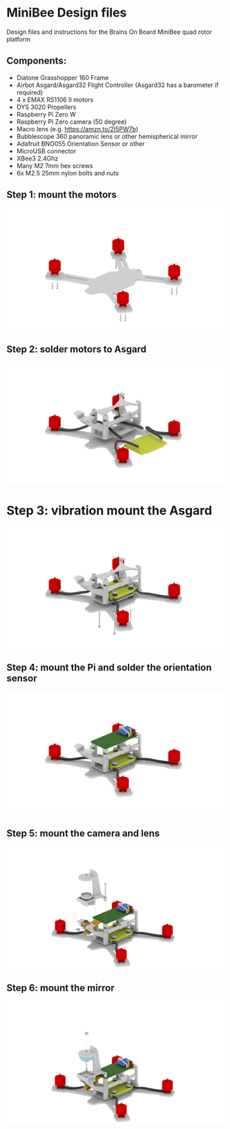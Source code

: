 # MiniBee Design files
Design files and instructions for the Brains On Board MiniBee quad rotor platform

## Components:
- Diatone Grasshopper 160 Frame
- Airbot Asgard/Asgard32 Flight Controller (Asgard32 has a barometer if required)
- 4 x EMAX RS1106 II motors
- DYS 3020 Propellers
- Raspberry Pi Zero W
- Raspberry Pi Zero camera (50 degree)
- Macro lens (e.g. https://amzn.to/2I5PW7b)
- Bubblescope 360 panoramic lens or other hemispherical mirror
- Adafruit BNO055 Orientation Sensor or other
- MicroUSB connector
- XBee3 2.4Ghz
- Many M2 7mm hex screws
- 6x M2.5 25mm nylon bolts and nuts

## Step 1: mount the motors
![Alt text](MiniBee_build_1.png?raw=true "Title")

## Step 2: solder motors to Asgard
![Alt text](MiniBee_build_2.png?raw=true "Title")

# Step 3: vibration mount the Asgard

![Alt text](MiniBee_build_3.png?raw=true "Title")



## Step 4: mount the Pi and solder the orientation sensor 
![Alt text](MiniBee_build_4.png?raw=true "Title")

## Step 5: mount the camera and lens
![Alt text](MiniBee_build_5.png?raw=true "Title")

## Step 6: mount the mirror
![Alt text](MiniBee_build_6.png?raw=true "Title")

